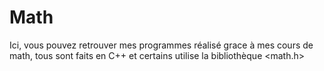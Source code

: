 # Math

Ici, vous pouvez retrouver mes programmes réalisé grace à mes cours de math, tous sont faits en C++ et certains utilise la bibliothèque <math.h>
